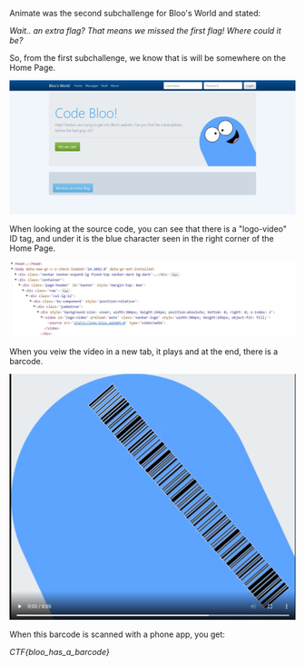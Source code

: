 Animate was the second subchallenge for Bloo's World and stated:

_Wait.. an extra flag? That means we missed the first flag! Where could it be?_

So, from the first subchallenge, we know that is will be somewhere on the Home Page.

![](images/home_page.JPG)

When looking at the source code, you can see that there is a "logo-video" ID tag, and under it is the blue character seen in the right corner of the Home Page. 

![](images/animate_html.JPG)

When you veiw the video in a new tab, it plays and at the end, there is a barcode. 

![](images/bloo_barcode.JPG)

When this barcode is scanned with a phone app, you get:

_CTF{bloo_has_a_barcode}_



